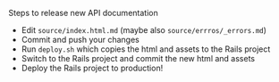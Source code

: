 Steps to release new API documentation

* Edit `source/index.html.md` (maybe also `source/errros/_errors.md`)
* Commit and push your changes
* Run `deploy.sh` which copies the html and assets to the Rails project
* Switch to the Rails project and commit the new html and assets
* Deploy the Rails project to production!
